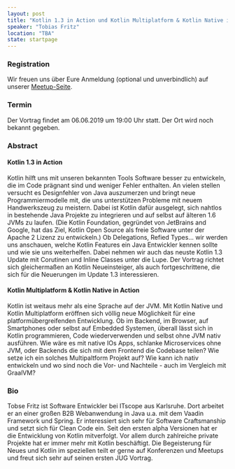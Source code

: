 ```yaml
---
layout: post
title: "Kotlin 1.3 in Action und Kotlin Multiplatform & Kotlin Native in Action"
speaker: "Tobias Fritz"
location: "TBA"
state: startpage
---
```


### Registration

Wir freuen uns über Eure Anmeldung (optional und unverbindlich) auf unserer [Meetup-Seite](https://www.meetup.com/de-DE/mannheim-java-usergroup/events/260763702/).

### Termin

Der Vortrag findet am 06.06.2019 um 19:00 Uhr statt. Der Ort wird noch bekannt gegeben.

### Abstract

#### Kotlin 1.3 in Action
Kotlin hilft uns mit unseren bekannten Tools Software besser zu entwickeln, die im Code prägnant sind und weniger Fehler enthalten. An vielen stellen versucht es Designfehler von Java auszumerzen und bringt neue Programmiermodelle mit, die uns unterstützen Probleme mit neuem Handwerkszeug zu meistern. Dabei ist Kotlin dafür ausgelegt, sich nahtlos in bestehende Java Projekte zu integrieren und auf selbst auf älteren 1.6 JVMs zu laufen. (Die Kotlin Foundation, gegründet von JetBrains and Google, hat das Ziel, Kotlin Open Source als freie Software unter der Apache 2 Lizenz zu entwickeln.)
Ob Delegations, Refied Types... wir werden uns anschauen, welche Kotlin Features ein Java Entwickler kennen sollte und wie sie uns weiterhelfen. Dabei nehmen wir auch das neuste Kotlin 1.3 Update mit Corutinen und Inline Classes unter die Lupe.
Der Vortrag richtet sich gleichermaßen an Kotlin Neueinsteiger, als auch fortgeschrittene, die sich für die Neuerungen im Update 1.3 interessieren.

#### Kotlin Multiplatform & Kotlin Native in Action
Kotlin ist weitaus mehr als eine Sprache auf der JVM. Mit Kotlin Native und Kotlin Multiplatform eröffnen sich völlig neue Möglichkeit für eine platformübergreifenden Entwicklung. Ob im Backend, im Browser, auf Smartphones oder selbst auf Embedded Systemen, überall lässt sich in Kotlin programmieren, Code wiederverwenden und selbst ohne JVM nativ ausführen. Wie wäre es mit native IOs Apps, schlanke Microservices ohne JVM, oder Backends die sich mit dem Frontend die Codebase teilen? Wie setze ich ein solches Multipaltform Projekt auf? Wie kann ich nativ entwickeln und wo sind noch die Vor- und Nachteile - auch im Vergleich mit GraalVM?

### Bio
Tobse Fritz ist Software Entwickler bei ITscope aus Karlsruhe. Dort arbeitet er an einer großen B2B Webanwendung in Java u.a. mit dem Vaadin Framework und Spring. Er interessiert sich sehr für Software Craftsmanship und setzt sich für Clean Code ein. Seit den ersten alpha Versionen hat er die Entwicklung von Kotlin mitverfolgt. Vor allem durch zahlreiche private Projekte hat er immer mehr mit Kotlin beschäftigt. Die Begeisterung für Neues und Kotlin im speziellen teilt er gerne auf Konferenzen und Meetups und freut sich sehr auf seinen ersten JUG Vortrag.
